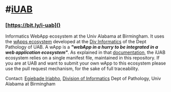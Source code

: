#[iUAB](https://wapps.googlecode.com/git/index.html?addmanifest=https://raw.github.com/iuab/manifest/master/manifest.js)
===
### [https://bit.ly/i-uab]()
Informatics WebApp ecosystem at the Univ Alabama at Birmingham. It uses the [wApps ecosystem](https://github.com/wApps/manifest#wapps-all-you-need-is-a-manifest) developed at the [Div Informatics](http://uab.mathbiol.org/informatics) of the Dept Pathology of UAB. A wApp is a ***"webApp in a hurry to be integrated in a web application ecosystem"***. As explained in that [documentation](https://github.com/wApps/manifest#wapps-all-you-need-is-a-manifest), the iUAB ecosystem relies on a single manifest file, maintained in this repository. If you are at UAB and want to submit your own wApp to this ecosystem please use the pull request mechanism, for the sake of full traceability.

Contact:
    [Egiebade Iriabho](mailto:bade@uab.edu),
	[Division of Informatics](http://uab.mathbiol.org/informatics)
	Dept of Pathology,
	Univ Alabama at Birmingham
  
  
